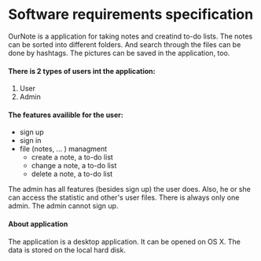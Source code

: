 # Software requirements specification

OurNote is a application for taking notes and creatind to-do lists. The notes can be sorted into different folders. And search through the files can be done by hashtags. The pictures can be saved in the application, too.

#### There is 2 types of users int the application: 
1. User
2. Admin

#### The features availible for the user:
* sign up
* sign in
* file (notes, ... ) managment 
   - create a note, a to-do list
   - change a note, a to-do list
   - delete a note, a to-do list

The admin has all features (besides sign up) the user does. Also, he or she can access the statistic and other's user files. There is always only one admin. The admin cannot sign up.    

#### About application
The application is a desktop application. It can be opened on OS X. The data is stored  on the local hard disk. 
 
